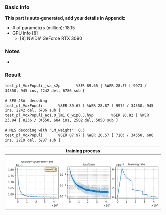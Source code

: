 ### Basic info

**This part is auto-generated, add your details in Appendix**

* \# of parameters (million): 18.15
* GPU info \[8\]
  * \[8\] NVIDIA GeForce RTX 3090

### Notes

* 

### Result
```
test_pl_VoxPopuli_jsa_s2p       %SER 89.65 | %WER 28.87 [ 9973 / 34550, 945 ins, 2242 del, 6786 sub ]

# SPG-JSA  decoding
test_pl_VoxPopuli       %SER 89.65 | %WER 28.87 [ 9973 / 34550, 945 ins, 2242 del, 6786 sub ]
test_pl_VoxPopuli_ac1.0_lm1.6_wip0.0.hyp        %SER 90.82 | %WER 23.84 [ 8236 / 34550, 684 ins, 2502 del, 5050 sub ]

# MLS decoding with "LM_weight": 0.3
test_pl_VoxPopuli       %SER 87.97 | %WER 20.57 [ 7106 / 34550, 600 ins, 2219 del, 5287 sub ]
```

|     training process    |
|:-----------------------:|
|![tb-plot](./monitor.png)|
